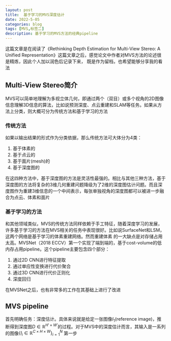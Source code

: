```yaml
---
layout: post
title:  基于学习的MVS深度估计
date: 2022-5-05
categories: blog
tags: [MVS,标签二]
description: 基于学习的MVS方法的经典pipeline
---
```


这篇文章是在阅读了《Rethinking Depth Estimation for Multi-View Stereo: A Unified Representation》这篇文章之后，感觉论文中作者对MVS方法的论述很是精炼，因此个人加以润色后记录下来，
既是作为留档，也希望能够分享我的看法
## Multi-View Stereo简介
MVS可以简单地理解为多视立体几何，即通过两个（双目）或多个视角的2D图像信息理解3D信息的算法，比如说预测深度、点云重建和SLAM等任务。如果从方法上分类，则大概可分为传统方法和基于学习的方法
### 传统方法
如果以输出结果的形式作为分类依据，那么传统方法可大体分为4类：<br>

1. 基于体素的
2. 基于点云的
3. 基于面片(mesh)的
4. 基于深度图的<br>
   
在这四种方法中，基于深度图的方法是灵活性最强的。相比与其他三种方法，基于深度图的方法将复杂的3维几何重建问题降级为了2维的深度图估计问题。而且深度图作为重建3维信息的一个中间表示，每张单独视角的深度图都可以被进一步融合为点云、体素和面片
### 基于学习的方法
和其他领域类似，MVS的传统方法同样依赖于手工特征，随着深度学习的发展，许多基于学习的方法在MVS相关的任务中表现很好。比如说SurfaceNet和LSM，这两个网络是基于学习的体素重建网络。然而重建体素
的一大缺点是对存储占用太高。MVSNet（2018 ECCV）第一个实现了端到端的，基于cost-volume的低内存占用pipeline。这个pipeline主要包含四个部分：

1. 通过2D CNN进行特征提取
2. 通过单应性变换进行代价聚合
3. 通过3D CNN进行代价正则化
4. 深度回归<br>

在MVSNet之后，也有非常多的工作在其基础上进行了改进<br>
## MVS pipeline
首先明确任务：深度估计。具体来说就是给定一张图像$I_1$(reference image)，推断得到深度图$D\in\mathbb{R}^{H'\times W'}$的过程。对于MVS中的深度估计而言，其输入是一系列的图像$\{I_i\in\mathbb{R}^{C\times H\times W }\}_{i=1}^{N}$
第一步













